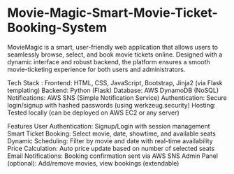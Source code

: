 # Movie-Magic-Smart-Movie-Ticket-Booking-System
MovieMagic is a smart, user-friendly web application that allows users to seamlessly browse, select, and book movie tickets online. Designed with a dynamic interface and robust backend, the platform ensures a smooth movie-ticketing experience for both users and administrators.

Tech Stack :
Frontend: HTML, CSS, JavaScript, Bootstrap, Jinja2 (via Flask templating)
Backend: Python (Flask)
Database: AWS DynamoDB (NoSQL)
Notifications: AWS SNS (Simple Notification Service)
Authentication: Secure login/signup with hashed passwords (using werkzeug.security)
Hosting: Tested locally (can be deployed on AWS EC2 or any server)

Features
User Authentication: Signup/Login with session management
Smart Ticket Booking: Select movie, date, showtime, and available seats
Dynamic Scheduling: Filter by movie and date with real-time availability
Price Calculation: Auto price update based on number of selected seats
Email Notifications: Booking confirmation sent via AWS SNS
Admin Panel (optional): Add/remove movies, view bookings (extendable)
